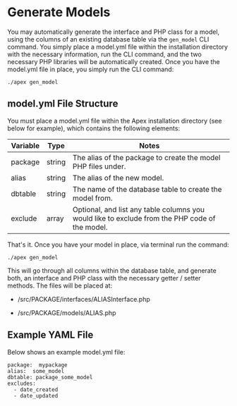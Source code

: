 
# Generate Models

You may automatically generate the interface and PHP class for a model, using the columns of an existing database 
table via the `gen_model` CLI command.  You simply place a model.yml file within the installation directory with the 
necessary information, run the CLI command, and the two necessary PHP libraries will be automatically created.  Once you have the model.yml file in place, 
you simply run the CLI command:

`./apex gen_model`


## model.yml File Structure

You must place a model.yml file within the Apex installation directory (see below for example), which 
contains the following elements:

Variable | Type | Notes
------------- |------------- |------------- 
package | string | The alias of the package to create the model PHP files under.
alias | string | The alias of the new model.
dbtable | string | The name of the database table to create the model from.
exclude | array | Optional, and list any table columns you would like to exclude from the PHP code of the model.


That's it.  Once you have your model in place, via terminal run the command:

`./apex gen_model`

This will go through all columns within the database table, and generate both, an interface and PHP class with the 
necessary getter / setter methods.  The files will be placed at:

- /src/PACKAGE/interfaces/ALIASInterface.php
* /src/PACKAGE/models/ALIAS.php


## Example YAML File

Below shows an example model.yml file:

~~~
package:  mypackage
alias:  some_model
dbtable: package_some_model
excludes:
  - date_created
  - date_updated

~~~



